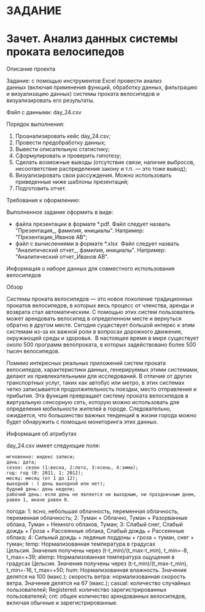 # ЗАДАНИЕ
# Зачет. Анализ данных системы проката велосипедов

Описание проекта

Задание: с помощью инструментов Excel провести анализ данных (включая применения функций, обработку данных, фильтрацию и визуализацию данных) системы проката велосипедов и визуализировать его результаты.

Файл с данными: day_24.csv

Порядок выполнения: 
 1. Проанализировать кейс day_24.csv;
 2. Провести предобработку данных;
 3. Вывести описательную статистику;
 4. Сформулировать и проверить гипотезу;
 5. Сделать возможные выводы (отсутствие связи, наличие выбросов, несоответствие распределения закону и т.п. — это тоже вывод);
 6. Визуализировать свои рассуждения. Можно использовать приведенные ниже шаблоны презентаций;
 7. Подготовить отчет.

Требования к оформлению: 

Выполненное задание оформить в виде:
  -	файла презентации в формате *.pdf. Файл следует назвать "Презентация_, фамилия, инициалы". Например: "Презентация_Иванов АВ";
  -	файл с вычислениями в формате *.xlsx  Файл следует назвать "Аналитический отчет_, фамилия, инициалы". Например: "Аналитический отчет_Иванов АВ".

Информация о наборе данных для совместного использования велосипедов

Обзор

Системы проката велосипедов — это новое поколение традиционных прокатов велосипедов, в которых весь процесс от членства, аренды и возврата стал автоматическим. С помощью этих систем пользователь может арендовать велосипед в определенном месте и вернуться обратно в другом месте. Сегодня существует большой интерес к этим системам из-за их важной роли в вопросах дорожного движения, окружающей среды и здоровья.  В настоящее время в мире существует около 500 программ велопроката, в которых задействовано более 500 тысяч велосипедов. 

Помимо интересных реальных приложений систем проката велосипедов, характеристики данных, генерируемых этими системами, делают их привлекательными для исследований. В отличие от других транспортных услуг, таких как автобус или метро, ​​в этих системах четко записывается продолжительность поездки, место отправления и прибытия. Эта функция превращает систему проката велосипедов в виртуальную сенсорную сеть, которую можно использовать для определения мобильности жителей в городе. Следовательно, ожидается, что большинство важных тенденций в жизни города можно будет обнаружить с помощью мониторинга этих данных.

Информация об атрибутах

day_24.csv имеет следующие поля:

    мгновенно: индекс записи;
    день: дата;
    сезон: сезон (1:весна, 2:лето, 3:осень, 4:зима);
    год: год (0: 2011, 1: 2012);
    месяц: месяц (от 1 до 12);
    выходной : ( день выходной или нет);
    будний день: день недели;
    рабочий день: если день не является ни выходным, ни праздничным днем, равен 1, иначе равен 0.

погода:
    1: ясно, небольшая облачность, переменная облачность, переменная облачность;
    2: Туман + Облачно, Туман + Разорванные облака, Туман + Немного облаков, Туман;
    3: Слабый снег, Слабый дождь + Гроза + Рассеянные облака, Слабый дождь + Рассеянные облака;
    4: Сильный дождь + ледяные поддоны + гроза + туман, снег + туман;
    temp: Нормализованная температура в градусах Цельсия. Значения получены через (t-t_min)/(t_max-t_min), t_min=-8, t_max=+39;
    atemp: Нормализованная температура ощущения в градусах Цельсия. Значения получены через (t-t_min)/(t_max-t_min), t_min=-16, t_max=+50;
    hum: Нормализованная влажность. Значения делятся на 100 (макс.);
    скорость ветра: нормализованная скорость ветра. Значения делятся на 67 (макс.);
    casual: количество случайных пользователей;
    Registered: количество зарегистрированных пользователей;
    cnt: общее количество арендованных велосипедов, включая обычные и зарегистрированные.
